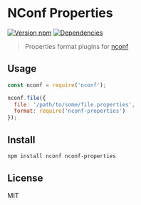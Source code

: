 NConf Properties
================
[![Version npm](https://img.shields.io/npm/v/nconf-properties.svg)](https://www.npmjs.com/package/nconf-properties)
[![Dependencies](https://img.shields.io/david/adrieankhisbe/nconf-properties.svg)](https://david-dm.org/adrieankhisbe/nconf-properties)

> Properties format plugins for [nconf](https://www.npmjs.org/package/nconf)

## Usage

```js
const nconf = require('nconf');

nconf.file({
  file: '/path/to/some/file.properties',
  format: require('nconf-properties')
});
```

## Install

```bash
npm install nconf nconf-properties
```

## License

MIT
